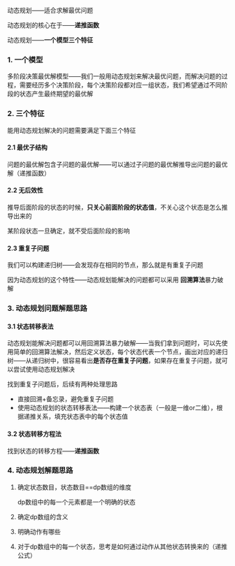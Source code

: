 动态规划——适合求解最优问题

动态规划的核心在于——**递推函数**

动态规划——**一个模型三个特征**



### 1. 一个模型

多阶段决策最优解模型——我们一般用动态规划来解决最优问题，而解决问题的过程，需要经历多个决策阶段，每个决策阶段都对应一组状态，我们希望通过不同阶段的状态产生最终期望的最优解

### 2. 三个特征

能用动态规划解决的问题需要满足下面三个特征

#### 2.1 最优子结构

问题的最优解包含子问题的最优解——可以通过子问题的最优解推导出问题的最优解（递推函数）

#### 2.2 无后效性

推导后面阶段的状态的时候，**只关心前面阶段的状态值**，不关心这个状态是怎么推导出来的

某阶段状态一旦确定，就不受后面阶段的影响

#### 2.3 重复子问题

我们可以构建递归树——会发现存在相同的节点，那么就是有重复子问题

因为动态规划的这个特性——动态规划能解决的问题都可以采用 **回溯算法**暴力破解





### 3. 动态规划问题解题思路

#### 3.1 状态转移表法

动态规划能解决问题都可以用回溯算法暴力破解——当我们拿到问题时，可以先使用简单的回溯算法解决，然后定义状态，每个状态代表一个节点，画出对应的递归树——从递归树中，很容易看出**是否存在重复子问题**，如果存在重复子问题，就可以尝试使用动态规划解决

找到重复子问题后，后续有两种处理思路

* 直接回溯+备忘录，避免重复子问题
* 使用动态规划的状态转移表法——构建一个状态表（一般是一维or二维），根据递推关系，填充状态表中的每个状态值

#### 3.2 状态转移方程法

找到状态的转移方程——**递推函数**



### 4. 动态规划解题思路

1. 确定状态数目，状态数目==dp数组的维度

   dp数组中的每一个元素都是一个明确的状态

2. 确定dp数组的含义

3. 明确动作有哪些

4. 对于dp数组中的每一个状态，思考是如何通过动作从其他状态转换来的（递推公式）
